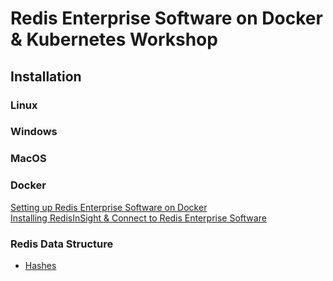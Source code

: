 # Redis Enterprise Software on Docker & Kubernetes Workshop 

## Installation

### Linux

### Windows

### MacOS

### Docker

[Setting up Redis Enterprise Software on Docker](https://github.com/collabnix/redis/blob/master/docker/README.md)<br>
[Installing RedisInSight & Connect to Redis Enterprise Software](https://github.com/collabnix/redis/blob/master/docker/README.md#running-redinsight)<br>

### Redis Data Structure
- [Hashes](https://github.com/collabnix/redis/blob/master/datastructure/hashes/README.md)



 
